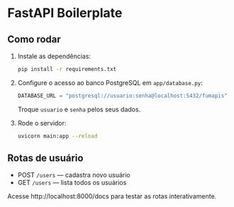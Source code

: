 # FastAPI Boilerplate

## Como rodar

1. Instale as dependências:
   ```bash
   pip install -r requirements.txt
   ```

2. Configure o acesso ao banco PostgreSQL em `app/database.py`:
   ```python
   DATABASE_URL = "postgresql://usuario:senha@localhost:5432/fumapis"
   ```
   Troque `usuario` e `senha` pelos seus dados.

3. Rode o servidor:
   ```bash
   uvicorn main:app --reload
   ```

## Rotas de usuário
- POST `/users` — cadastra novo usuário
- GET `/users` — lista todos os usuários

Acesse http://localhost:8000/docs para testar as rotas interativamente.

